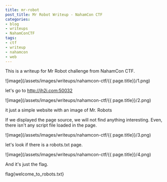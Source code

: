```yaml
---
title: mr-robot
post_title: Mr Robot Writeup - NahamCon CTF
categories:
- blog
- writeups
- NahamConCTF
tags:
- ctf
- writeup
- nahamcon
- web
---
```


This is a writeup for Mr Robot challenge from NahamCon CTF.

![image](/assets/images/writeups/nahamcon-ctf/{{ page.title}}/1.png)

let's go to http://jh2i.com:50032

![image](/assets/images/writeups/nahamcon-ctf/{{ page.title}}/2.png)

it just a simple website with an image of Mr. Robots

If we displayed the page source, we will not find anything interesting. Even, there isn't any script file loaded in the page.

![image](/assets/images/writeups/nahamcon-ctf/{{ page.title}}/3.png)

let's look if there is a robots.txt page.

![image](/assets/images/writeups/nahamcon-ctf/{{ page.title}}/4.png)

And it's just the flag.

flag{welcome_to_robots.txt}
